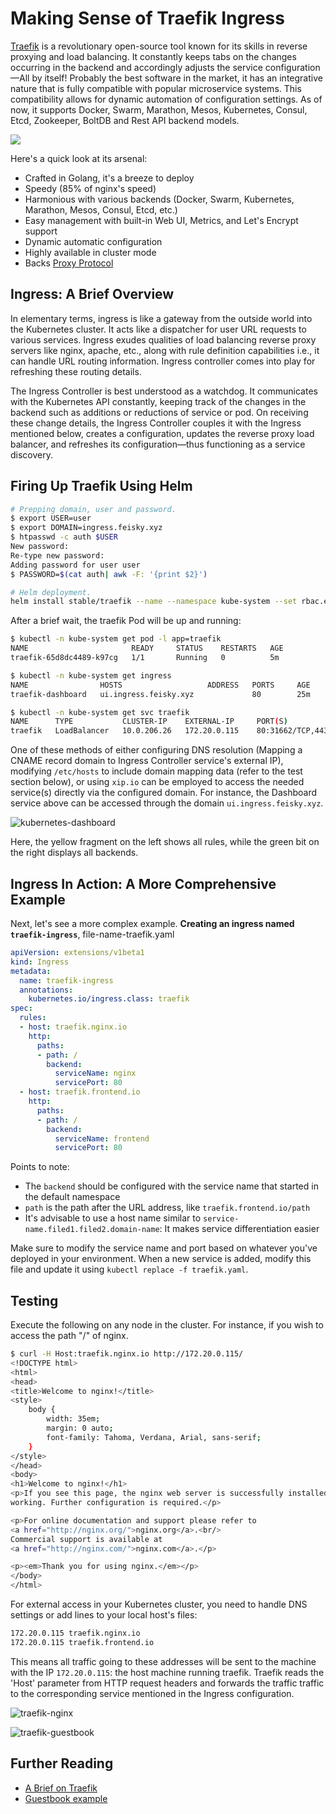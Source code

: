 # Making Sense of Traefik Ingress

[Traefik](https://traefik.io/) is a revolutionary open-source tool known for its skills in reverse proxying and load balancing. It constantly keeps tabs on the changes occurring in the backend and accordingly adjusts the service configuration—All by itself! Probably the best software in the market, it has an integrative nature that is fully compatible with popular microservice systems. This compatibility allows for dynamic automation of configuration settings. As of now, it supports Docker, Swarm, Marathon, Mesos, Kubernetes, Consul, Etcd, Zookeeper, BoltDB and Rest API backend models.

![](https://docs.traefik.io/img/architecture.png)

Here's a quick look at its arsenal:

* Crafted in Golang, it's a breeze to deploy
* Speedy (85% of nginx's speed)
* Harmonious with various backends (Docker, Swarm, Kubernetes, Marathon, Mesos, Consul, Etcd, etc.)
* Easy management with built-in Web UI, Metrics, and Let's Encrypt support
* Dynamic automatic configuration
* Highly available in cluster mode
* Backs [Proxy Protocol](https://www.haproxy.org/download/1.8/doc/proxy-protocol.txt)

## Ingress: A Brief Overview

In elementary terms, ingress is like a gateway from the outside world into the Kubernetes cluster. It acts like a dispatcher for user URL requests to various services. Ingress exudes qualities of load balancing reverse proxy servers like nginx, apache, etc., along with rule definition capabilities i.e., it can handle URL routing information. Ingress controller comes into play for refreshing these routing details.

The Ingress Controller is best understood as a watchdog. It communicates with the Kubernetes API constantly, keeping track of the changes in the backend such as additions or reductions of service or pod. On receiving these change details, the Ingress Controller couples it with the Ingress mentioned below, creates a configuration, updates the reverse proxy load balancer, and refreshes its configuration—thus functioning as a service discovery.

## Firing Up Traefik Using Helm

```bash
# Prepping domain, user and password.
$ export USER=user
$ export DOMAIN=ingress.feisky.xyz
$ htpasswd -c auth $USER
New password:
Re-type new password:
Adding password for user user
$ PASSWORD=$(cat auth| awk -F: '{print $2}')

# Helm deployment.
helm install stable/traefik --name --namespace kube-system --set rbac.enabled=true,acme.enabled=true,dashboard.enabled=true,acme.staging=false,acme.email=admin@$DOMAIN,dashboard.domain=ui.$DOMAIN,ssl.enabled=true,acme.challengeType=http-01,dashboard.auth.basic.$USER=$PASSWORD
```

After a brief wait, the traefik Pod will be up and running:

```bash
$ kubectl -n kube-system get pod -l app=traefik
NAME                       READY     STATUS    RESTARTS   AGE
traefik-65d8dc4489-k97cg   1/1       Running   0          5m

$ kubectl -n kube-system get ingress
NAME                HOSTS                   ADDRESS   PORTS     AGE
traefik-dashboard   ui.ingress.feisky.xyz             80        25m

$ kubectl -n kube-system get svc traefik
NAME      TYPE           CLUSTER-IP    EXTERNAL-IP     PORT(S)                      AGE
traefik   LoadBalancer   10.0.206.26   172.20.0.115    80:31662/TCP,443:32618/TCP   24m
```

One of these methods of either configuring DNS resolution (Mapping a CNAME record domain to Ingress Controller service's external IP), modifying `/etc/hosts` to include domain mapping data (refer to the test section below), or using `xip.io` can be employed to access the needed service(s) directly via the configured domain. For instance, the Dashboard service above can be accessed through the domain `ui.ingress.feisky.xyz`.

![kubernetes-dashboard](../../.gitbook/assets/traefik-dashboard%20%283%29.jpg)

Here, the yellow fragment on the left shows all rules, while the green bit on the right displays all backends.

## Ingress In Action: A More Comprehensive Example

Next, let's see a more complex example. **Creating an ingress named `traefik-ingress`**, file-name-traefik.yaml

```yaml
apiVersion: extensions/v1beta1
kind: Ingress
metadata:
  name: traefik-ingress
  annotations:
    kubernetes.io/ingress.class: traefik
spec:
  rules:
  - host: traefik.nginx.io
    http:
      paths:
      - path: /
        backend:
          serviceName: nginx
          servicePort: 80
  - host: traefik.frontend.io
    http:
      paths:
      - path: /
        backend:
          serviceName: frontend
          servicePort: 80
```

Points to note:

* The `backend` should be configured with the service name that started in the default namespace
* `path` is the path after the URL address, like `traefik.frontend.io/path`
* It's advisable to use a host name similar to `service-name.filed1.filed2.domain-name`: It makes service differentiation easier

Make sure to modify the service name and port based on whatever you've deployed in your environment. When a new service is added, modify this file and update it using `kubectl replace -f traefik.yaml`.

## Testing

Execute the following on any node in the cluster. For instance, if you wish to access the path "/" of nginx.

```bash
$ curl -H Host:traefik.nginx.io http://172.20.0.115/
<!DOCTYPE html>
<html>
<head>
<title>Welcome to nginx!</title>
<style>
    body {
        width: 35em;
        margin: 0 auto;
        font-family: Tahoma, Verdana, Arial, sans-serif;
    }
</style>
</head>
<body>
<h1>Welcome to nginx!</h1>
<p>If you see this page, the nginx web server is successfully installed and
working. Further configuration is required.</p>

<p>For online documentation and support please refer to
<a href="http://nginx.org/">nginx.org</a>.<br/>
Commercial support is available at
<a href="http://nginx.com/">nginx.com</a>.</p>

<p><em>Thank you for using nginx.</em></p>
</body>
</html>
```

For external access in your Kubernetes cluster, you need to handle DNS settings or add lines to your local host's files:

```bash
172.20.0.115 traefik.nginx.io
172.20.0.115 traefik.frontend.io
```

This means all traffic going to these addresses will be sent to the machine with the IP `172.20.0.115`: the host machine running traefik. Traefik reads the 'Host' parameter from HTTP request headers and forwards the traffic traffic to the corresponding service mentioned in the Ingress configuration.

![traefik-nginx](../../.gitbook/assets/traefik-nginx%20%281%29.jpg)

![traefik-guestbook](../../.gitbook/assets/traefik-guestbook.jpg)

## Further Reading

* [A Brief on Traefik](http://www.tuicool.com/articles/ZnuEfay)
* [Guestbook example](https://github.com/kubernetes/examples/tree/master/guestbook)
